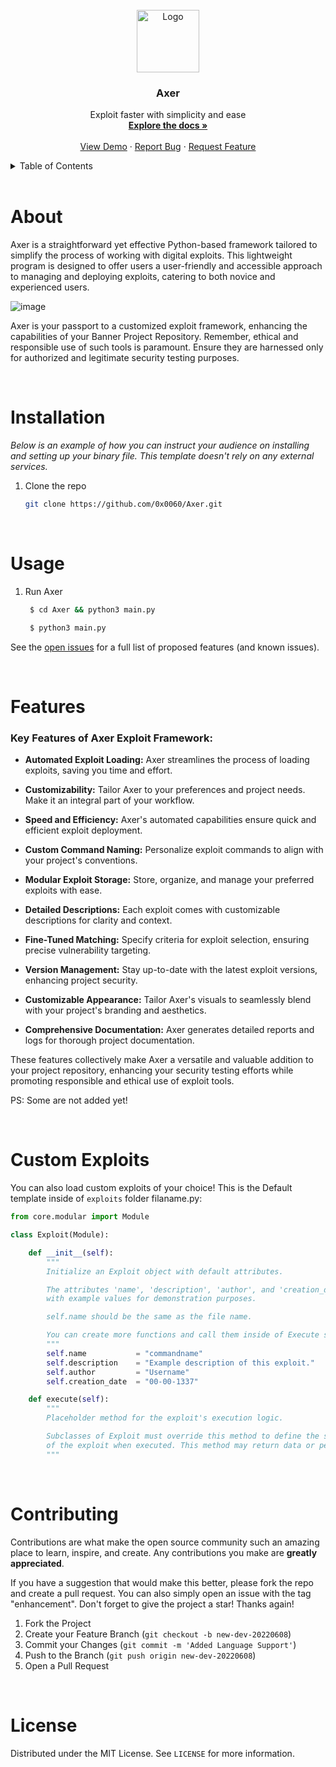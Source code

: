 
<!-- PROJECT LOGO -->
<br />
<div align="center">
  <a href="https://github.com/0x0060/Axer">
    <img src="https://media.discordapp.net/attachments/1202805721696313385/1202805776041771088/AxerLog.png?ex=65cecb2c&is=65bc562c&hm=472e1e487e1d794bab35ad8df0bc93ecd1c36120592e1345c3dc5cedb29851e8&=&format=webp&quality=lossless&width=675&height=675" alt="Logo" width="100" height="100">
  </a>

  <h3 align="center">Axer</h3>

  <p align="center">
    Exploit faster with simplicity and ease
    <br />
    <a href="https://github.com/0x0060/Axer"><strong>Explore the docs »</strong></a>
    <br />
    <br />
    <a href="https://github.com/0x0060/Axer/">View Demo</a>
    ·
    <a href="https://github.com/0x0060/Axer/issues">Report Bug</a>
    ·
    <a href="https://github.com/0x0060/Axer/issues">Request Feature</a>
  </p>
</div>

<!-- TABLE OF CONTENTS -->
<details>
  <summary>Table of Contents</summary>
  <ol>
    <li>
      <a href="#about">About The Project</a>
    </li>
    <li>
      <a href="#installation">Getting Started</a>
      <ul>
        <li><a href="#installation">Installation</a></li>
        <li><a href="#usage">Usage</a></li>
      </ul>
    </li>
    <li><a href="#features">Features</a></li>
    <li><a href="#customexploits">Custom Exploits</a></li>
    <li><a href="#contributing">Contributing</a></li>
  </ol>
</details>

<br />
<center> <h1 align="left" id="about">About</h1> </center>

Axer is a straightforward yet effective Python-based framework tailored to simplify the process of working with digital exploits. This lightweight program is designed to offer users a user-friendly and accessible approach to managing and deploying exploits, catering to both novice and experienced users.

![image](https://github.com/0x0060/Axer/assets/138330732/545c407d-1a38-4779-a402-079828b762a6)



Axer is your passport to a customized exploit framework, enhancing the capabilities of your Banner Project Repository. Remember, ethical and responsible use of such tools is paramount. Ensure they are harnessed only for authorized and legitimate security testing purposes.

<br />
<center> <h1 align="left" id="installation">Installation</h1> </center>

_Below is an example of how you can instruct your audience on installing and setting up your binary file. This template doesn't rely on any external services._

1. Clone the repo

   ```sh
   git clone https://github.com/0x0060/Axer.git
    ```

<br />
<center> <h1 align="left" id="usage">Usage</h1> </center>

1. Run Axer

   ```sh
    $ cd Axer && python3 main.py
    ```

   ```sh
    $ python3 main.py
    ```
   
See the [open issues](https://github.com/0x0060/Axer) for a full list of proposed features (and known issues).

<br />
<center> <h1 align="left" id="features">Features</h1> </center>

### Key Features of Axer Exploit Framework:

- **Automated Exploit Loading:** Axer streamlines the process of loading exploits, saving you time and effort.
  
- **Customizability:** Tailor Axer to your preferences and project needs. Make it an integral part of your workflow.

- **Speed and Efficiency:** Axer's automated capabilities ensure quick and efficient exploit deployment.
  
- **Custom Command Naming:** Personalize exploit commands to align with your project's conventions.
  
- **Modular Exploit Storage:** Store, organize, and manage your preferred exploits with ease.
  
- **Detailed Descriptions:** Each exploit comes with customizable descriptions for clarity and context.
  
- **Fine-Tuned Matching:** Specify criteria for exploit selection, ensuring precise vulnerability targeting.
  
- **Version Management:** Stay up-to-date with the latest exploit versions, enhancing project security.
  
- **Customizable Appearance:** Tailor Axer's visuals to seamlessly blend with your project's branding and aesthetics.
  
- **Comprehensive Documentation:** Axer generates detailed reports and logs for thorough project documentation.

These features collectively make Axer a versatile and valuable addition to your project repository, enhancing your security testing efforts while promoting responsible and ethical use of exploit tools.

PS: Some are not added yet!

<br />
<center> <h1 align="left" id="customexploits">Custom Exploits</h1> </center>

You can also load custom exploits of your choice! This is the Default template inside of `exploits` folder filaname.py:

```py
from core.modular import Module

class Exploit(Module):

    def __init__(self):
        """
        Initialize an Exploit object with default attributes.

        The attributes 'name', 'description', 'author', and 'creation_date' are initialized
        with example values for demonstration purposes.

        self.name should be the same as the file name.

        You can create more functions and call them inside of Execute same goes for classes.
        """
        self.name           = "commandname"
        self.description    = "Example description of this exploit."
        self.author         = "Username"
        self.creation_date  = "00-00-1337"

    def execute(self):
        """
        Placeholder method for the exploit's execution logic.

        Subclasses of Exploit must override this method to define the specific behavior
        of the exploit when executed. This method may return data or perform actions.
        """
```

<br />
<center> <h1 align="left" id="contributing">Contributing</h1> </center>

Contributions are what make the open source community such an amazing place to learn, inspire, and create. Any contributions you make are **greatly appreciated**.

If you have a suggestion that would make this better, please fork the repo and create a pull request. You can also simply open an issue with the tag "enhancement".
Don't forget to give the project a star! Thanks again!

1. Fork the Project
2. Create your Feature Branch (`git checkout -b new-dev-20220608`)
3. Commit your Changes (`git commit -m 'Added Language Support'`)
4. Push to the Branch (`git push origin new-dev-20220608`)
5. Open a Pull Request


<!-- LICENSE -->
<br />
<center> <h1 align="left" id="license">License</h1> </center>

Distributed under the MIT License. See `LICENSE` for more information.
    
